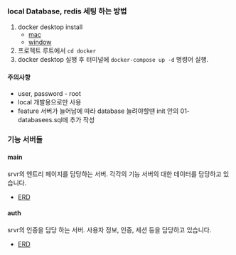 ### local Database, redis 세팅 하는 방법

1. docker desktop install
   * [mac](https://docs.docker.com/desktop/mac/install/)
   * [window](https://docs.docker.com/desktop/window/install/)
2. 프로젝트 루트에서 `cd docker`
3. docker desktop 실행 후 터미널에 `docker-compose up -d` 명령어 실행.

#### 주의사항
* user, password - root
* local 개발용으로만 사용
* feature 서버가 늘어남에 따라 database 늘려야할땐 init 안의 01-databasees.sql에 추가 작성

### 기능 서버들

#### main

srvr의 엔트리 페이지를 담당하는 서버. 각각의 기능 서버의 대한 데이터를 담당하고 있습니다. 

* [ERD](https://www.erdcloud.com/d/htMw4QEQwPe8CpwFW)

#### auth

srvr의 인증을 담당 하는 서버. 사용자 정보, 인증, 세션 등을 담당하고 있습니다.

* [ERD](https://www.erdcloud.com/d/TeswQEFEiqpRi6t5s)
